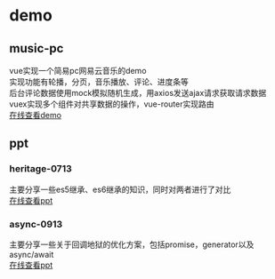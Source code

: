 # demo

## music-pc
vue实现一个简易pc网易云音乐的demo  
实现功能有轮播，分页，音乐播放、评论、进度条等  
后台评论数据使用mock模拟随机生成，用axios发送ajax请求获取请求数据  
vuex实现多个组件对共享数据的操作，vue-router实现路由  
[在线查看demo](https://liuhualin95.github.io/demo/music-pc/demo/index.html)

## ppt

### heritage-0713

主要分享一些es5继承、es6继承的知识，同时对两者进行了对比  
[在线查看ppt](https://liuhualin95.github.io/demo/ppt/publish/heritage-0713.html)

### async-0913

主要分享一些关于回调地狱的优化方案，包括promise，generator以及async/await  
[在线查看ppt](https://liuhualin95.github.io/demo/ppt/publish/async-0913.html)
